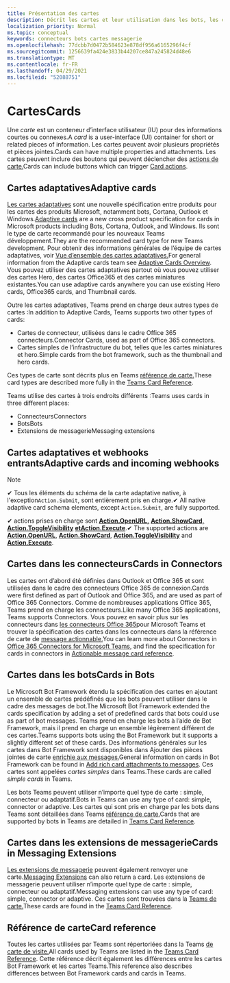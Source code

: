 ```yaml
---
title: Présentation des cartes
description: Décrit les cartes et leur utilisation dans les bots, les connecteurs et les extensions de messagerie
localization_priority: Normal
ms.topic: conceptual
keywords: connecteurs bots cartes messagerie
ms.openlocfilehash: 77dcbb7d0472b584623e878df956a6165296f4cf
ms.sourcegitcommit: 1256639fa424e3833b44207ce847a245824d48e6
ms.translationtype: MT
ms.contentlocale: fr-FR
ms.lasthandoff: 04/29/2021
ms.locfileid: "52088751"
---
```

# <a name="cards"></a><span data-ttu-id="709d2-104">Cartes</span><span class="sxs-lookup"><span data-stu-id="709d2-104">Cards</span></span>

<span data-ttu-id="709d2-105">Une *carte* est un conteneur d’interface utilisateur (IU) pour des informations courtes ou connexes.</span><span class="sxs-lookup"><span data-stu-id="709d2-105">A *card* is a user-interface (UI) container for short or related pieces of information.</span></span> <span data-ttu-id="709d2-106">Les cartes peuvent avoir plusieurs propriétés et pièces jointes.</span><span class="sxs-lookup"><span data-stu-id="709d2-106">Cards can have multiple properties and attachments.</span></span> <span data-ttu-id="709d2-107">Les cartes peuvent inclure des boutons qui peuvent déclencher des [actions de carte.](~/task-modules-and-cards/cards/cards-actions.md)</span><span class="sxs-lookup"><span data-stu-id="709d2-107">Cards can include buttons which can trigger [Card actions](~/task-modules-and-cards/cards/cards-actions.md).</span></span>

## <a name="adaptive-cards"></a><span data-ttu-id="709d2-108">Cartes adaptatives</span><span class="sxs-lookup"><span data-stu-id="709d2-108">Adaptive cards</span></span>

<span data-ttu-id="709d2-109">[Les cartes adaptatives](~/task-modules-and-cards/cards/cards-reference.md#adaptive-card) sont une nouvelle spécification entre produits pour les cartes des produits Microsoft, notamment bots, Cortana, Outlook et Windows.</span><span class="sxs-lookup"><span data-stu-id="709d2-109">[Adaptive cards](~/task-modules-and-cards/cards/cards-reference.md#adaptive-card) are a new cross product specification for cards in Microsoft products including Bots, Cortana, Outlook, and Windows.</span></span> <span data-ttu-id="709d2-110">Ils sont le type de carte recommandé pour les nouveaux Teams développement.</span><span class="sxs-lookup"><span data-stu-id="709d2-110">They are the recommended card type for new Teams development.</span></span> <span data-ttu-id="709d2-111">Pour obtenir des informations générales de l’équipe de cartes adaptatives, voir [Vue d’ensemble des cartes adaptatives.](/adaptive-cards)</span><span class="sxs-lookup"><span data-stu-id="709d2-111">For general information from the Adaptive cards team see [Adaptive Cards Overview](/adaptive-cards).</span></span> <span data-ttu-id="709d2-112">Vous pouvez utiliser des cartes adaptatives partout où vous pouvez utiliser des cartes Hero, des cartes Office365 et des cartes miniatures existantes.</span><span class="sxs-lookup"><span data-stu-id="709d2-112">You can use adaptive cards anywhere you can use existing Hero cards, Office365 cards, and Thumbnail cards.</span></span>

<span data-ttu-id="709d2-113">Outre les cartes adaptatives, Teams prend en charge deux autres types de cartes :</span><span class="sxs-lookup"><span data-stu-id="709d2-113">In addition to Adaptive Cards, Teams supports two other types of cards:</span></span>

* <span data-ttu-id="709d2-114">Cartes de connecteur, utilisées dans le cadre Office 365 connecteurs.</span><span class="sxs-lookup"><span data-stu-id="709d2-114">Connector Cards, used as part of Office 365 connectors.</span></span>
* <span data-ttu-id="709d2-115">Cartes simples de l’infrastructure du bot, telles que les cartes miniatures et hero.</span><span class="sxs-lookup"><span data-stu-id="709d2-115">Simple cards from the bot framework, such as the thumbnail and hero cards.</span></span>

<span data-ttu-id="709d2-116">Ces types de carte sont décrits plus en Teams [référence de carte.](~/task-modules-and-cards/cards/cards-reference.md)</span><span class="sxs-lookup"><span data-stu-id="709d2-116">These card types are described more fully in the [Teams Card Reference](~/task-modules-and-cards/cards/cards-reference.md).</span></span>

<span data-ttu-id="709d2-117">Teams utilise des cartes à trois endroits différents :</span><span class="sxs-lookup"><span data-stu-id="709d2-117">Teams uses cards in three different places:</span></span>

* <span data-ttu-id="709d2-118">Connecteurs</span><span class="sxs-lookup"><span data-stu-id="709d2-118">Connectors</span></span>
* <span data-ttu-id="709d2-119">Bots</span><span class="sxs-lookup"><span data-stu-id="709d2-119">Bots</span></span>
* <span data-ttu-id="709d2-120">Extensions de messagerie</span><span class="sxs-lookup"><span data-stu-id="709d2-120">Messaging extensions</span></span>

## <a name="adaptive-cards-and-incoming-webhooks"></a><span data-ttu-id="709d2-121">Cartes adaptatives et webhooks entrants</span><span class="sxs-lookup"><span data-stu-id="709d2-121">Adaptive cards and incoming webhooks</span></span>

> [!NOTE]
>
> <span data-ttu-id="709d2-122">✔ Tous les éléments du schéma de la carte adaptative native, à l'exception`Action.Submit`, sont entièrement pris en charge.</span><span class="sxs-lookup"><span data-stu-id="709d2-122">✔ All native adaptive card schema elements, except `Action.Submit`, are fully supported.</span></span>
>
> <span data-ttu-id="709d2-123">✔ actions prises en charge sont [**Action.OpenURL,**](https://adaptivecards.io/explorer/Action.OpenUrl.html) [**Action.ShowCard,**](https://adaptivecards.io/explorer/Action.ShowCard.html) [**Action.ToggleVisibility**](https://adaptivecards.io/explorer/Action.ToggleVisibility.html) [**etAction.Execute**](https://docs.microsoft.com/adaptive-cards/authoring-cards/universal-action-model#actionexecute).</span><span class="sxs-lookup"><span data-stu-id="709d2-123">✔ The supported actions are [**Action.OpenURL**](https://adaptivecards.io/explorer/Action.OpenUrl.html), [**Action.ShowCard**](https://adaptivecards.io/explorer/Action.ShowCard.html), [**Action.ToggleVisibility**](https://adaptivecards.io/explorer/Action.ToggleVisibility.html) and [**Action.Execute**](https://docs.microsoft.com/adaptive-cards/authoring-cards/universal-action-model#actionexecute).</span></span>

## <a name="cards-in-connectors"></a><span data-ttu-id="709d2-124">Cartes dans les connecteurs</span><span class="sxs-lookup"><span data-stu-id="709d2-124">Cards in Connectors</span></span>

<span data-ttu-id="709d2-125">Les cartes ont d’abord été définies dans Outlook et Office 365 et sont utilisées dans le cadre des connecteurs Office 365 de connexion.</span><span class="sxs-lookup"><span data-stu-id="709d2-125">Cards were first defined as part of Outlook and Office 365, and are used as part of Office 365 Connectors.</span></span> <span data-ttu-id="709d2-126">Comme de nombreuses applications Office 365, Teams prend en charge les connecteurs.</span><span class="sxs-lookup"><span data-stu-id="709d2-126">Like many Office 365 applications, Teams supports Connectors.</span></span> <span data-ttu-id="709d2-127">Vous pouvez en savoir plus sur les connecteurs dans [les connecteurs Office 365](~/webhooks-and-connectors/what-are-webhooks-and-connectors.md)pour Microsoft Teams et trouver la spécification des cartes dans les connecteurs dans la référence de carte de [message actionnable.](/outlook/actionable-messages/card-reference)</span><span class="sxs-lookup"><span data-stu-id="709d2-127">You can learn more about Connectors in [Office 365 Connectors for Microsoft Teams](~/webhooks-and-connectors/what-are-webhooks-and-connectors.md), and find the specification for cards in connectors in [Actionable message card reference](/outlook/actionable-messages/card-reference).</span></span>

## <a name="cards-in-bots"></a><span data-ttu-id="709d2-128">Cartes dans les bots</span><span class="sxs-lookup"><span data-stu-id="709d2-128">Cards in Bots</span></span>

<span data-ttu-id="709d2-129">Le Microsoft Bot Framework étendu la spécification des cartes en ajoutant un ensemble de cartes prédéfinës que les bots peuvent utiliser dans le cadre des messages de bot.</span><span class="sxs-lookup"><span data-stu-id="709d2-129">The Microsoft Bot Framework extended the cards specification by adding a set of predefined cards that bots could use as part of bot messages.</span></span> <span data-ttu-id="709d2-130">Teams prend en charge les bots à l’aide de Bot Framework, mais il prend en charge un ensemble légèrement différent de ces cartes.</span><span class="sxs-lookup"><span data-stu-id="709d2-130">Teams supports bots using the Bot Framework but it supports a slightly different set of these cards.</span></span> <span data-ttu-id="709d2-131">Des informations générales sur les cartes dans Bot Framework sont disponibles dans Ajouter des pièces jointes de carte [enrichie aux messages.](/bot-framework/nodejs/bot-builder-nodejs-send-rich-cards)</span><span class="sxs-lookup"><span data-stu-id="709d2-131">General information on cards in Bot Framework can be found in [Add rich card attachments to messages](/bot-framework/nodejs/bot-builder-nodejs-send-rich-cards).</span></span> <span data-ttu-id="709d2-132">Ces cartes sont appelées *cartes simples* dans Teams.</span><span class="sxs-lookup"><span data-stu-id="709d2-132">These cards are called *simple cards* in Teams.</span></span>

<span data-ttu-id="709d2-133">Les bots Teams peuvent utiliser n’importe quel type de carte : simple, connecteur ou adaptatif.</span><span class="sxs-lookup"><span data-stu-id="709d2-133">Bots in Teams can use any type of card: simple, connector or adaptive.</span></span> <span data-ttu-id="709d2-134">Les cartes qui sont pris en charge par les bots dans Teams sont détaillées dans Teams [référence de carte.](~/task-modules-and-cards/cards/cards-reference.md)</span><span class="sxs-lookup"><span data-stu-id="709d2-134">Cards that are supported by bots in Teams are detailed in [Teams Card Reference](~/task-modules-and-cards/cards/cards-reference.md).</span></span>  

## <a name="cards-in-messaging-extensions"></a><span data-ttu-id="709d2-135">Cartes dans les extensions de messagerie</span><span class="sxs-lookup"><span data-stu-id="709d2-135">Cards in Messaging Extensions</span></span>

<span data-ttu-id="709d2-136">[Les extensions de messagerie](~/messaging-extensions/what-are-messaging-extensions.md) peuvent également renvoyer une carte.</span><span class="sxs-lookup"><span data-stu-id="709d2-136">[Messaging Extensions](~/messaging-extensions/what-are-messaging-extensions.md) can also return a card.</span></span> <span data-ttu-id="709d2-137">Les extensions de messagerie peuvent utiliser n’importe quel type de carte : simple, connecteur ou adaptatif.</span><span class="sxs-lookup"><span data-stu-id="709d2-137">Messaging extensions can use any type of card: simple, connector or adaptive.</span></span> <span data-ttu-id="709d2-138">Ces cartes sont trouvées dans la [Teams de carte.](~/task-modules-and-cards/cards/cards-reference.md)</span><span class="sxs-lookup"><span data-stu-id="709d2-138">These cards are found in the [Teams Card Reference](~/task-modules-and-cards/cards/cards-reference.md).</span></span>

## <a name="card-reference"></a><span data-ttu-id="709d2-139">Référence de carte</span><span class="sxs-lookup"><span data-stu-id="709d2-139">Card reference</span></span>

<span data-ttu-id="709d2-140">Toutes les cartes utilisées par Teams sont répertoriées dans la Teams [de carte de visite.](~/task-modules-and-cards/cards/cards-reference.md)</span><span class="sxs-lookup"><span data-stu-id="709d2-140">All cards used by Teams are listed in the [Teams Card Reference](~/task-modules-and-cards/cards/cards-reference.md).</span></span> <span data-ttu-id="709d2-141">Cette référence décrit également les différences entre les cartes Bot Framework et les cartes Teams.</span><span class="sxs-lookup"><span data-stu-id="709d2-141">This reference also describes differences between Bot Framework cards and cards in Teams.</span></span>
